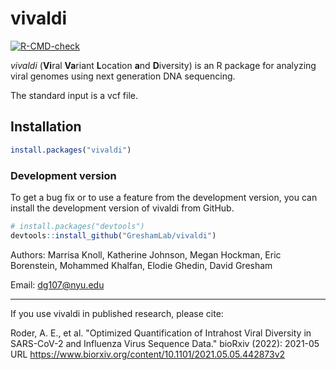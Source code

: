 # vivaldi
  <!-- badges: start -->
  [![R-CMD-check](https://github.com/GreshamLab/vivaldi/actions/workflows/R-CMD-check.yaml/badge.svg)](https://github.com/GreshamLab/vivaldi/actions/workflows/R-CMD-check.yaml)
  <!-- badges: end -->

*vivaldi* (**Vi**ral **Va**riant **L**ocation **a**nd **D**iversity) is an R package for analyzing viral genomes using next generation DNA sequencing.

The standard input is a vcf file.

## Installation

``` r
install.packages("vivaldi")
```

### Development version

To get a bug fix or to use a feature from the development version, you
can install the development version of vivaldi from GitHub.

``` r
# install.packages("devtools")
devtools::install_github("GreshamLab/vivaldi")
```

Authors: Marrisa Knoll, Katherine Johnson, Megan Hockman, Eric Borenstein, Mohammed Khalfan, Elodie Ghedin, David Gresham

Email: <dg107@nyu.edu>

------------------------------------------------------------------------

If you use vivaldi in published research, please cite:

Roder, A. E., et al. "Optimized Quantification of Intrahost Viral Diversity in SARS-CoV-2 and Influenza Virus Sequence Data." bioRxiv (2022): 2021-05 URL https://www.biorxiv.org/content/10.1101/2021.05.05.442873v2
